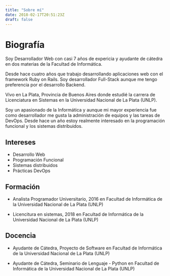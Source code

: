 ```yaml
---
title: "Sobre mí"
date: 2018-02-17T20:51:23Z
draft: false
---
```


Biografía
=========

Soy Desarrollador Web con casi 7 años de expericia y ayudante de cátedra en dos
materias de la Facultad de Informática.

Desde hace cuatro años que trabajo desarrollando aplicaciones web con el
framework Ruby on Rails. Soy desarrollador Full-Stack aunque me tengo
preferencia por el desarrollo Backend.

Vivo en La Plata, Provincia de Buenos Aires donde estudié la carrera de
Licenciatura en Sistemas en la Universidad Nacional de La Plata (UNLP).

Soy un apasionado de la Informática y aunque mi mayor experiencia fue como
desarrollador me gusta la administración de equipos y las tareas de DevOps.
Desde hace un año estoy realmente interesado en la programación funcional y los
sistemas distribuidos.

Intereses
--------

  + Desarrollo Web
  + Programación Funcional
  + Sistemas distribuidos
  + Prácticas DevOps

Formación
---------

 + Analista Programador Universitario, 2016 en Facultad de Informática de la
   Universidad Nacional de La Plata (UNLP)

 + Licencitura en sistemas, 2018 en Facultad de Informática de la
   Universidad Nacional de La Plata (UNLP)

Docencia
--------

 + Ayudante de Cátedra, Proyecto de Software en Facultad de Informática de la
   Universidad Nacional de La Plata (UNLP)

 + Ayudante de Cátedra, Seminario de Lenguaje - Python en Facultad de Informática de la
   Universidad Nacional de La Plata (UNLP)
